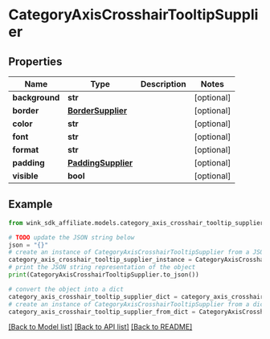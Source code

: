 # CategoryAxisCrosshairTooltipSupplier


## Properties

Name | Type | Description | Notes
------------ | ------------- | ------------- | -------------
**background** | **str** |  | [optional] 
**border** | [**BorderSupplier**](BorderSupplier.md) |  | [optional] 
**color** | **str** |  | [optional] 
**font** | **str** |  | [optional] 
**format** | **str** |  | [optional] 
**padding** | [**PaddingSupplier**](PaddingSupplier.md) |  | [optional] 
**visible** | **bool** |  | [optional] 

## Example

```python
from wink_sdk_affiliate.models.category_axis_crosshair_tooltip_supplier import CategoryAxisCrosshairTooltipSupplier

# TODO update the JSON string below
json = "{}"
# create an instance of CategoryAxisCrosshairTooltipSupplier from a JSON string
category_axis_crosshair_tooltip_supplier_instance = CategoryAxisCrosshairTooltipSupplier.from_json(json)
# print the JSON string representation of the object
print(CategoryAxisCrosshairTooltipSupplier.to_json())

# convert the object into a dict
category_axis_crosshair_tooltip_supplier_dict = category_axis_crosshair_tooltip_supplier_instance.to_dict()
# create an instance of CategoryAxisCrosshairTooltipSupplier from a dict
category_axis_crosshair_tooltip_supplier_from_dict = CategoryAxisCrosshairTooltipSupplier.from_dict(category_axis_crosshair_tooltip_supplier_dict)
```
[[Back to Model list]](../README.md#documentation-for-models) [[Back to API list]](../README.md#documentation-for-api-endpoints) [[Back to README]](../README.md)


